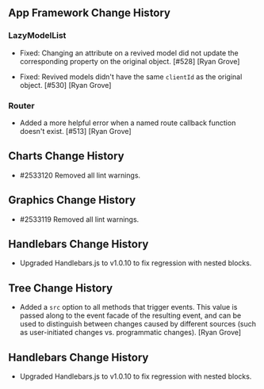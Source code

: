 ## App Framework Change History

### LazyModelList

* Fixed: Changing an attribute on a revived model did not update the
  corresponding property on the original object. [#528] [Ryan Grove]

* Fixed: Revived models didn't have the same `clientId` as the original object.
  [#530] [Ryan Grove]

### Router

* Added a more helpful error when a named route callback function doesn't exist.
  [#513] [Ryan Grove]


## Charts Change History

* #2533120 Removed all lint warnings.


## Graphics Change History

* #2533119 Removed all lint warnings.


## Handlebars Change History

* Upgraded Handlebars.js to v1.0.10 to fix regression with nested blocks.


## Tree Change History

* Added a `src` option to all methods that trigger events. This value is passed
  along to the event facade of the resulting event, and can be used to
  distinguish between changes caused by different sources (such as
  user-initiated changes vs. programmatic changes). [Ryan Grove]

## Handlebars Change History

* Upgraded Handlebars.js to v1.0.10 to fix regression with nested blocks.